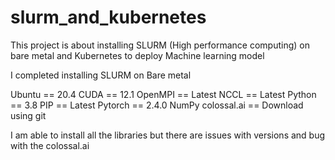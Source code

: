 # slurm_and_kubernetes
This project is about  installing SLURM (High performance computing) on bare metal and Kubernetes to deploy Machine learning model

I completed installing SLURM on Bare metal

Ubuntu == 20.4
CUDA == 12.1
OpenMPI == Latest
NCCL == Latest
Python == 3.8
PIP == Latest
Pytorch == 2.4.0
NumPy
colossal.ai == Download using git

I am able to install all the libraries but there are issues with versions and bug with the colossal.ai


